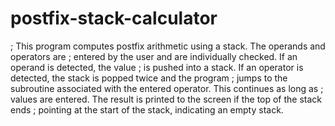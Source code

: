 # postfix-stack-calculator

; This program computes postfix arithmetic using a stack. The operands and operators are
; entered by the user and are individually checked. If an operand is detected, the value
; is pushed into a stack. If an operator is detected, the stack is popped twice and the program 
; jumps to the subroutine associated with the entered operator. This continues as long as
; values are entered. The result is printed to the screen if the top of the stack ends 
; pointing at the start of the stack, indicating an empty stack.
